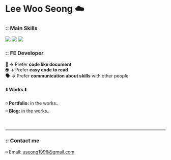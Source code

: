 # Lee Woo Seong ☁️

### **:: Main Skills**

<img src="https://img.shields.io/badge/Next.js-000000?style=flat&logo=Next.js&logoColor=white"> <img src="https://img.shields.io/badge/React.js-61DAFB?style=flat&logo=react&logoColor=black"/> <img src="https://img.shields.io/badge/Typescript-3178C6?style=flat&logo=typescript&logoColor=white"/>


### **:: FE Developer**

**📃 →** Prefer <strong>code like document</strong> <br>
**🤓 →** Prefer <strong>easy code to read</strong> <br>
**🗣️ →** Prefer <strong>communication about skills</strong> with other people



<!-- 작성하고 바꿔놓기 -->

#### ⬇️ **Works** ⬇️

◽️ **Portfolio:** in the works..<br>
◽️ **Blog:** in the works..<br>

<br>

<!-- ◽️ **Portfolio:** [🔗 Link](https://scratched-cephalopod-eb9.notion.site/11db653cff404c93b682a31a7bb54cfe)<br>
◽️ **Blog:** [🔗 Link]()<br> -->

<!-- ◽️ **Portfolio** ➡️ [🔗 Link](https://scratched-cephalopod-eb9.notion.site/11db653cff404c93b682a31a7bb54cfe)<br>
◽️ **Blog** ➡️ [🔗 Link]()<br>

◽️ **Portfolio** → [🔗 Link](https://scratched-cephalopod-eb9.notion.site/11db653cff404c93b682a31a7bb54cfe)<br>
◽️ **Blog** → in the works..<br> -->

---

### **:: Contact me**

◽ Email: [useong1996@gmail.com](mailto:useong1996@gmail.com)

<!-- 자주 사용하는 언어 빈도 -->
<!-- https://github-readme-stats.vercel.app/api/top-langs/?username=leewooseong&layout=compact -->
<!-- 백준 티어 뱃지 -->
<!-- http://mazassumnida.wtf/api/v2/generate_badge?boj=lws1996 -->

<!--
나를 표현할 수 있는 문구 3가지 이상 넣기?
-> 한 가지를 적어도 추상적인 것 말고 수치로 말할 수 있는 것으로 얘기를 하자.
-> skillset에 대해서는 어디까지 진행했는지 어떤 프로젝트에서 어떤 기술을 써봤는지 적어보자. 어떤 언어는 어떤 것까지 해봤는지
Ex: html: 시멘틱 마크업, css: 애니메이션, js: tdd, 시각화, 최적화

https://dillinger.io/ : [readme.md](http://readme.md/) 파일의 변화를 바로바로 확인할 수 있는 사이트
-->

